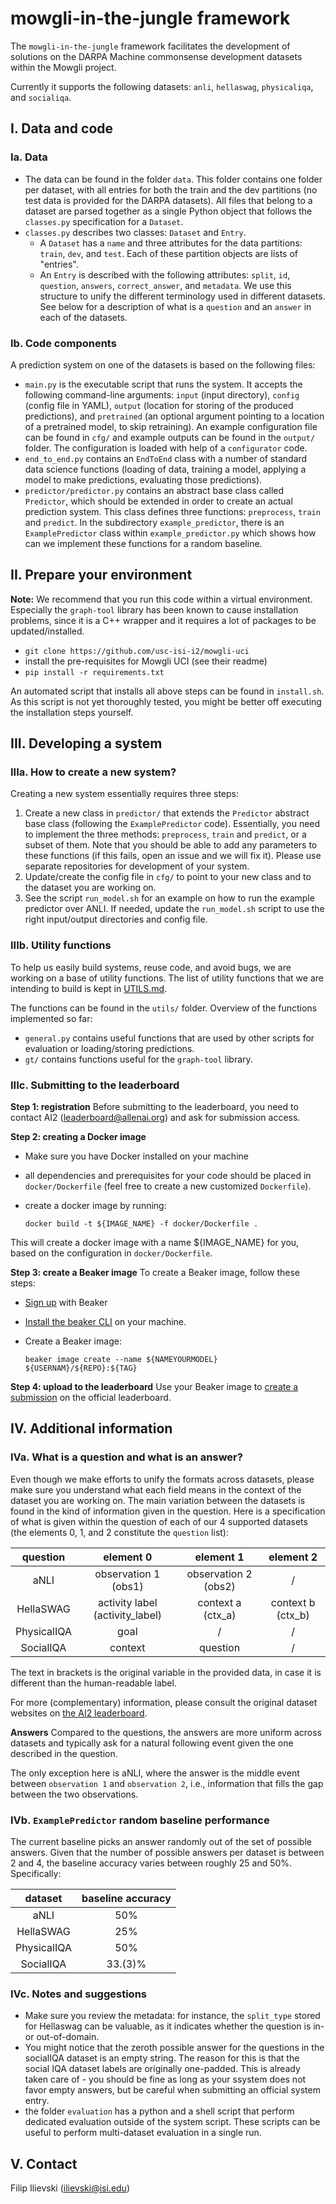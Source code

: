 # mowgli-in-the-jungle framework
The `mowgli-in-the-jungle` framework facilitates the development of solutions on the DARPA Machine commonsense development datasets within the Mowgli project.

Currently it supports the following datasets: `anli`, `hellaswag`, `physicaliqa`, and `socialiqa`.

## I. Data and code

### Ia. Data

* The data can be found in the folder `data`. This folder contains one folder per dataset, with all entries for both the train and the dev partitions (no test data is provided for the DARPA datasets). 
All files that belong to a dataset are parsed together as a single Python object that follows the `classes.py` specification for a `Dataset`. 
* `classes.py` describes two classes: `Dataset` and `Entry`.
  * A `Dataset` has a `name` and three attributes for the data partitions: `train`, `dev`, and `test`. Each of these partition objects are lists of "entries".
  * An `Entry` is described with the following attributes: `split`, `id`, `question`, `answers`, `correct_answer`, and `metadata`.
  We use this structure to unify the different terminology used in different datasets. See below for a description of what is a `question` and an `answer` in each of the datasets.

### Ib. Code components

A prediction system on one of the datasets is based on the following files:
* `main.py` is the executable script that runs the system. It accepts the following command-line arguments: `input` (input directory), `config` (config file in YAML), `output` (location for storing of the produced predictions), and `pretrained` (an optional argument pointing to a location of a pretrained model, to skip retraining). An example configuration file can be found in `cfg/` and example outputs can be found in the `output/` folder. The configuration is loaded with help of a `configurator` code.
* `end_to_end.py` contains an `EndToEnd` class with a number of standard data science functions (loading of data, training a model, applying a model to make predictions, evaluating those predictions).
* `predictor/predictor.py` contains an abstract base class called `Predictor`, which should be extended in order to create an actual prediction system. This class defines three functions: `preprocess`, `train` and `predict`. In the subdirectory `example_predictor`, there is an `ExamplePredictor` class within `example_predictor.py` which shows how can we implement these functions for a random baseline.

## II. Prepare your environment

**Note:** We recommend that you run this code within a virtual environment. Especially the `graph-tool` library has been known to cause installation problems, since it is a C++ wrapper and it requires a lot of packages to be updated/installed.

* `git clone https://github.com/usc-isi-i2/mowgli-uci`
* install the pre-requisites for Mowgli UCI (see their readme)
* `pip install -r requirements.txt` 

An automated script that installs all above steps can be found in `install.sh`. As this script is not yet thoroughly tested, you might be better off executing the installation steps yourself.

## III. Developing a system

### IIIa. How to create a new system?

Creating a new system essentially requires three steps:
1. Create a new class in `predictor/` that extends the `Predictor` abstract base class (following the `ExamplePredictor` code). Essentially, you need to implement the three methods: `preprocess`, `train` and `predict`, or a subset of them. Note that you should be able to add any parameters to these functions (if this fails, open an issue and we will fix it). Please use separate repositories for development of your system. 
2. Update/create the config file in `cfg/` to point to your new class and to the dataset you are working on.
3. See the script `run_model.sh` for an example on how to run the example predictor over ANLI. If needed, update the `run_model.sh` script to use the right input/output directories and config file.

### IIIb. Utility functions

To help us easily build systems, reuse code, and avoid bugs, we are working on a base of utility functions. The list of utility functions that we are intending to build is kept in [UTILS.md](UTILS.md).

The functions can be found in the `utils/` folder. Overview of the functions implemented so far:
* `general.py` contains useful functions that are used by other scripts for evaluation or loading/storing predictions.
* `gt/` contains functions useful for the `graph-tool` library.

### IIIc. Submitting to the leaderboard

**Step 1: registration** Before submitting to the leaderboard, you need to contact AI2 (leaderboard@allenai.org) and ask for submission access.

**Step 2: creating a Docker image** 
* Make sure you have Docker installed on your machine
* all dependencies and prerequisites for your code should be placed in `docker/Dockerfile` (feel free to create a new customized `Dockerfile`).
* create a docker image by running:

  `docker build -t ${IMAGE_NAME} -f docker/Dockerfile .`

This will create a docker image with a name ${IMAGE_NAME} for you, based on the configuration in `docker/Dockerfile`. 

**Step 3: create a Beaker image** To create a Beaker image, follow these steps:
* [Sign up](https://beaker.org/) with Beaker
* [Install the beaker CLI](https://github.com/allenai/beaker/blob/master/README.md) on your machine.
* Create a Beaker image:

  `beaker image create --name ${NAMEYOURMODEL} ${USERNAM}/${REPO}:${TAG}`

**Step 4: upload to the leaderboard** Use your Beaker image to [create a submission](https://leaderboard.allenai.org/socialiqa/submission/create) on the official leaderboard.

## IV. Additional information

### IVa. What is a question and what is an answer?

Even though we make efforts to unify the formats across datasets, please make sure you understand what each field means in the context of the dataset you are working on. The main variation between the datasets is found in the kind of information given in the question. Here is a specification of what is given within the question of each of our 4 supported datasets (the elements 0, 1, and 2 constitute the `question` list):

|   question  |            element 0            |       element 1      |     element 2     |
|:-----------:|:-------------------------------:|:--------------------:|:-----------------:|
|     aNLI    |       observation 1 (obs1)      | observation 2 (obs2) |         /         |
|  HellaSWAG  | activity label (activity_label) |  context a  (ctx_a)  | context b (ctx_b) |
| PhysicalIQA |               goal              |           /          |         /         |
|  SocialIQA  |             context             |       question       |         /         |

The text in brackets is the original variable in the provided data, in case it is different than the human-readable label. 

For more (complementary) information, please consult the original dataset websites on [the AI2 leaderboard](https://leaderboard.allenai.org/).

**Answers** Compared to the questions, the answers are more uniform across datasets and typically ask for a natural following event given the one described in the question. 

The only exception here is aNLI, where the answer is the middle event between `observation 1` and `observation 2`, i.e., information that fills the gap between the two observations.

### IVb. `ExamplePredictor` random baseline performance

The current baseline picks an answer randomly out of the set of possible answers. Given that the number of possible answers per dataset is between 2 and 4, the baseline accuracy varies between roughly 25 and 50%. Specifically:

|   dataset   | baseline accuracy |
|:-----------:|:-----------------:|
|     aNLI    |        50%        |
|  HellaSWAG  |        25%        |
| PhysicalIQA |        50%        |
|  SocialIQA  |      33.(3)%      |

### IVc. Notes and suggestions

* Make sure you review the metadata: for instance, the `split_type` stored for Hellaswag can be valuable, as it indicates whether the question is in- or out-of-domain.
* You might notice that the zeroth possible answer for the questions in the socialIQA dataset is an empty string. The reason for this is that the social IQA dataset labels are originally one-padded. This is already taken care of - you should be fine as long as your ssystem does not favor empty answers, but be careful when submitting an official system entry.
* the folder `evaluation` has a python and a shell script that perform dedicated evaluation outside of the system script. These scripts can be useful to perform multi-dataset evaluation in a single run.

## V. Contact

Filip Ilievski (ilievski@isi.edu)
